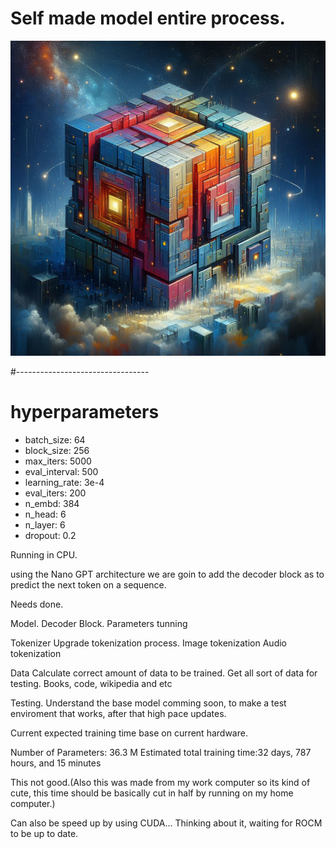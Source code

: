 # Self made model entire process.




![Cube](cube.jpeg)







#---------------------------------
# hyperparameters

- batch_size: 64 
- block_size: 256 
- max_iters: 5000
- eval_interval: 500
- learning_rate: 3e-4
- eval_iters: 200
- n_embd: 384
- n_head: 6
- n_layer: 6
- dropout: 0.2

Running in CPU. 


using the Nano GPT architecture we are goin to add the decoder block as to predict the next token on a sequence.

Needs done.

Model. 
Decoder Block.
Parameters tunning

Tokenizer
Upgrade tokenization process.
Image tokenization
Audio tokenization


Data
Calculate correct amount of data to be trained.
Get all sort of data for testing. 
Books, code, wikipedia and etc

Testing.
Understand the base model comming soon, to make a test enviroment that works, after that high pace updates. 


Current expected training time base on current hardware.

Number of Parameters: 36.3 M
Estimated total training time:32 days, 787 hours, and 15 minutes

This not good.(Also this was made from my work computer so its kind of cute, this time should be basically cut in half by running on my home computer.)

Can also be speed up by using CUDA... Thinking about it, waiting for ROCM to be up to date. 




